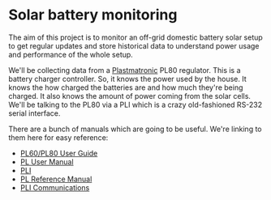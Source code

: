 # Solar battery monitoring

The aim of this project is to monitor an off-grid domestic battery solar setup to get regular updates
and store historical data to understand power usage and performance of the whole setup.

We'll be collecting data from a [Plastmatronic](http://www.plasmatronics.com.au/) PL80 regulator. This is a battery charger controller. So, it knows the power used by the house. It knows the how charged the batteries are and how much they're being charged. It also knows the amount of power coming from the solar cells. We'll be talking to the PL80 via a PLI which is a crazy old-fashioned RS-232 serial interface.

There are a bunch of manuals which are going to be useful. We're linking to them here for easy reference:

- [PL60/PL80 User Guide](http://www.plasmatronics.com.au/downloads/PL60.PL80.UserGuide.V6.pdf)
- [PL User Manual](http://www.plasmatronics.com.au/downloads/PLUserMan.V9.0324.pdf)
- [PLI](http://www.plasmatronics.com.au/downloads/PLIman4.2.pdf)
- [PL Reference Manual](http://www.plasmatronics.com.au/downloads/PL_Reference_Manual_6.3.1.pdf)
- [PLI Communications](http://www.plasmatronics.com.au/downloads/PLI.Info.2.16.pdf)
